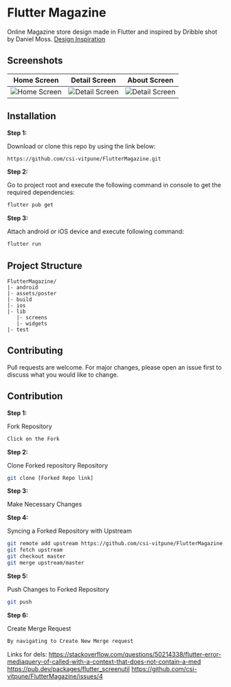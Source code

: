 # Flutter Magazine

Online Magazine store design made in Flutter and inspired by Dribble shot by Daniel Moss. [Design Inspiration](https://dribbble.com/shots/6654840-Magazine-Store)

## Screenshots

<table>
  <thead>
    <tr><th align="center">                    Home Screen                </th><th align="center">                    Detail Screen                 </th>  <th align="center">                    About Screen                 </th></tr>
  </thead>
  <tbody>
    <tr><td align="center"> <img src="assets/images/results/screenshot02.png" alt="Home Screen" class="absent" /> </td><td align="center"> <img src="assets/images/results/screenshot01.png" alt="Detail Screen" class="absent" /> </td><td align="center"> <img src="assets/images/results/01.gif" alt="Detail Screen  " class="absent" /> </td></tr>
  </tbody>
</table>

## Installation

**Step 1:**

Download or clone this repo by using the link below:

```bash
https://github.com/csi-vitpune/FlutterMagazine.git
```

**Step 2:**

Go to project root and execute the following command in console to get the required dependencies: 

```bash
flutter pub get 
```

**Step 3:**

Attach android or iOS device and execute following command: 

```bash
flutter run 
```

## Project Structure

```
FlutterMagazine/
|- android
|- assets/poster
|- build
|- ios
|- lib
   |- screens
   |- widgets
|- test
```

## Contributing
Pull requests are welcome. For major changes, please open an issue first to discuss what you would like to change.

##  Contribution

**Step 1:**

Fork Repository

```bash
Click on the Fork
```

**Step 2:**

Clone Forked repository Repository

```bash
git clone [Forked Repo link]
```

**Step 3:**

Make Necessary Changes

**Step 4:**

Syncing a Forked Repository with Upstream

```bash
git remote add upstream https://github.com/csi-vitpune/FlutterMagazine.git
git fetch upstream
git checkout master
git merge upstream/master
```

**Step 5:**

Push Changes to Forked Repository

```bash
git push
```

**Step 6:**

Create Merge Request

```bash
By navigating to Create New Merge request
```

Links for dels:
https://stackoverflow.com/questions/50214338/flutter-error-mediaquery-of-called-with-a-context-that-does-not-contain-a-med
https://pub.dev/packages/flutter_screenutil
https://github.com/csi-vitpune/FlutterMagazine/issues/4

